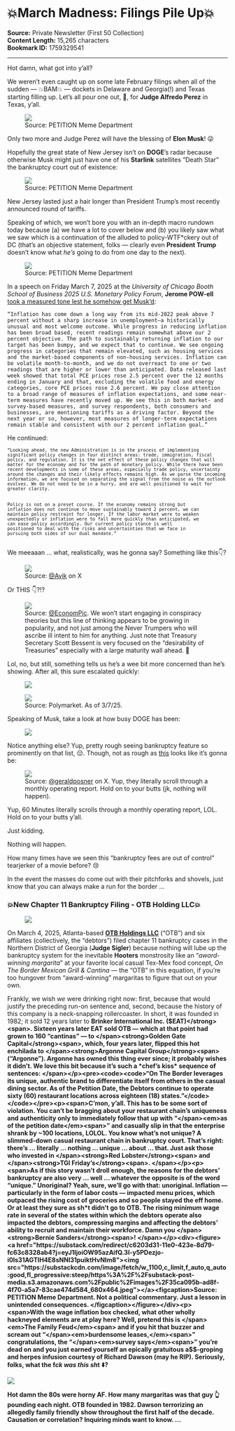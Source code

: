 # 💥March Madness: Filings Pile Up💥

**Source:** Private Newsletter (First 50 Collection)  
**Content Length:** 15,265 characters  
**Bookmark ID:** 1759329541

---

<div><p>Hot damn, what got into y’all? </p><p><span>We weren’t even caught up on some late February filings when all of the sudden — 💥BAM💥 — dockets in Delaware and Georgia(!) and Texas starting filling up. Let’s all pour one out, 🥃, for </span><strong>Judge Alfredo Perez</strong><span> in Texas, y’all. </span></p><div><figure><a href="https://substack.com/redirect/c83641dc-b289-44cb-b9b0-bf5141b87058?j=eyJ1IjoiOW95azAifQ.3I-y5PDezjo-i0ls31AGTIH4E8sNNl31puiktHvNIm8"><img src="https://substackcdn.com/image/fetch/w_500,c_limit,f_auto,q_auto:good,fl_progressive:steep/https%3A%2F%2Fsubstack-post-media.s3.amazonaws.com%2Fpublic%2Fimages%2Fa283afd6-74b2-47ec-9c96-d1f5cab417f4_500x562.png"></a><figcaption>Source: PETITION Meme Department</figcaption></figure></div><p><span>Only two more and Judge Perez will have the blessing of </span><strong>Elon Musk</strong><span>! 😜</span></p><p><span>Hopefully the great state of New Jersey isn’t on </span><strong>DOGE</strong><span>’s radar because otherwise Musk might just have one of his </span><strong>Starlink</strong><span> satellites “Death Star” the bankruptcy court out of existence: </span></p><div><figure><a href="https://substack.com/redirect/36596dfc-fc7c-4e1f-a8e2-331eb4888774?j=eyJ1IjoiOW95azAifQ.3I-y5PDezjo-i0ls31AGTIH4E8sNNl31puiktHvNIm8"><img src="https://substackcdn.com/image/fetch/w_304,c_limit,f_auto,q_auto:good,fl_progressive:steep/https%3A%2F%2Fsubstack-post-media.s3.amazonaws.com%2Fpublic%2Fimages%2Ff6867fdd-a7da-4a13-8f56-33c704db4d50_500x665.png"></a><figcaption>Source: PETITION Meme Department</figcaption></figure></div><p>New Jersey lasted just a hair longer than President Trump’s most recently announced round of tariffs. </p><p><span>Speaking of which, we won’t bore you with an in-depth macro rundown today because (a) we have a lot to cover below and (b) you likely saw what we saw which is a continuation of the alluded to policy-WTF*ckery out of DC (that’s an objective statement, folks — clearly even </span><strong>President Trump</strong><span> doesn’t know what </span><em>he’s</em><span> going to do from one day to the next). </span></p><div><figure><a href="https://substack.com/redirect/8aeca7de-7737-4a7e-a23f-273bdfe063fb?j=eyJ1IjoiOW95azAifQ.3I-y5PDezjo-i0ls31AGTIH4E8sNNl31puiktHvNIm8"><img src="https://substackcdn.com/image/fetch/w_1100,c_limit,f_auto,q_auto:good,fl_progressive:steep/https%3A%2F%2Fsubstack-post-media.s3.amazonaws.com%2Fpublic%2Fimages%2Fe327e12b-b52d-4c23-ac4b-a1d64699c850_800x500.png"></a><figcaption>Source: PETITION Meme Department</figcaption></figure></div><p><span>In a speech on Friday March 7, 2025 at the </span><em>University of Chicago Booth School of Business 2025 U.S. Monetary Policy Forum</em><span>, </span><strong>Jerome POW-ell</strong><span> </span><a href="https://substack.com/redirect/304ae82b-9924-48f8-98f7-7d61c1c08f6d?j=eyJ1IjoiOW95azAifQ.3I-y5PDezjo-i0ls31AGTIH4E8sNNl31puiktHvNIm8">took a measured tone lest he somehow get Musk’d</a><span>: </span></p><pre><code>“Inflation has come down a long way from its mid-2022 peak above 7 percent without a sharp increase in unemployment—a historically unusual and most welcome outcome. While progress in reducing inflation has been broad based, recent readings remain somewhat above our 2 percent objective. The path to sustainably returning inflation to our target has been bumpy, and we expect that to continue. We see ongoing progress in categories that remain elevated, such as housing services and the market-based components of non-housing services. Inflation can be volatile month-to-month, and we do not overreact to one or two readings that are higher or lower than anticipated. Data released last week showed that total PCE prices rose 2.5 percent over the 12 months ending in January and that, excluding the volatile food and energy categories, core PCE prices rose 2.6 percent. We pay close attention to a broad range of measures of inflation expectations, and some near-term measures have recently moved up. We see this in both market- and survey-based measures, and survey respondents, both consumers and businesses, are mentioning tariffs as a driving factor. Beyond the next year or so, however, most measures of longer-term expectations remain stable and consistent with our 2 percent inflation goal.”</code></pre><p>He continued:</p><pre><code><code>“Looking ahead, the new Administration is in the process of implementing significant policy changes in four distinct areas: trade, immigration, fiscal policy, and regulation. It is the net effect of these policy changes that will matter for the economy and for the path of monetary policy. While there have been recent developments in some of these areas, especially trade policy, uncertainty around the changes and their likely effects remains high. As we parse the incoming information, we are focused on separating the signal from the noise as the outlook evolves. We do not need to be in a hurry, and are well positioned to wait for greater clarity.

Policy is not on a preset course. If the economy remains strong but inflation does not continue to move sustainably toward 2 percent, we can maintain policy restraint for longer. If the labor market were to weaken unexpectedly or inflation were to fall more quickly than anticipated, we can ease policy accordingly. Our current policy stance is well positioned to deal with the risks and uncertainties that we face in pursuing both sides of our dual mandate.”</code></code></pre><p>We meeaaan … what, realistically, was he gonna say? Something like this👇? </p><div><figure><a href="https://substack.com/redirect/f387bb33-65ef-4388-919f-0ec43d48586b?j=eyJ1IjoiOW95azAifQ.3I-y5PDezjo-i0ls31AGTIH4E8sNNl31puiktHvNIm8"><img src="https://substackcdn.com/image/fetch/w_536,c_limit,f_auto,q_auto:good,fl_progressive:steep/https%3A%2F%2Fsubstack-post-media.s3.amazonaws.com%2Fpublic%2Fimages%2F939d0803-37a1-422f-bf7b-17ed344556c7_536x733.png"></a><figcaption><span>Source: </span><a href="https://substack.com/redirect/5ae94af5-5f4b-417c-8e2e-1275ed4b1069?j=eyJ1IjoiOW95azAifQ.3I-y5PDezjo-i0ls31AGTIH4E8sNNl31puiktHvNIm8">@Avik</a><span> on X</span></figcaption></figure></div><p>Or THIS 👇?!?</p><div><figure><a href="https://substack.com/redirect/f6dc1523-6cb8-4cd0-a7b6-c7743be0b26d?j=eyJ1IjoiOW95azAifQ.3I-y5PDezjo-i0ls31AGTIH4E8sNNl31puiktHvNIm8"><img src="https://substackcdn.com/image/fetch/w_534,c_limit,f_auto,q_auto:good,fl_progressive:steep/https%3A%2F%2Fsubstack-post-media.s3.amazonaws.com%2Fpublic%2Fimages%2F574a29e4-b012-40a0-8f01-4d6944157fbd_534x188.png"></a><figcaption><span>Source: </span><a href="https://substack.com/redirect/0345112e-500b-4aa5-9e58-cd04589ece81?j=eyJ1IjoiOW95azAifQ.3I-y5PDezjo-i0ls31AGTIH4E8sNNl31puiktHvNIm8">@EconomPic</a><span>. We won’t start engaging in conspiracy theories but this line of thinking appears to be growing in popularity, and not just among the Never Trumpers who will ascribe ill intent to him for anything. Just note that Treasury Secretary Scott Bessent is very focused on the “desirability of Treasuries” especially with a large maturity wall ahead. 🤔</span></figcaption></figure></div><p>Lol, no, but still, something tells us he’s a wee bit more concerned than he’s showing. After all, this sure escalated quickly: </p><div><figure><a href="https://substack.com/redirect/ff419acd-f131-4809-aaa8-85ea4c516d87?j=eyJ1IjoiOW95azAifQ.3I-y5PDezjo-i0ls31AGTIH4E8sNNl31puiktHvNIm8"><img src="https://substackcdn.com/image/fetch/w_1100,c_limit,f_auto,q_auto:good,fl_progressive:steep/https%3A%2F%2Fsubstack-post-media.s3.amazonaws.com%2Fpublic%2Fimages%2Fd6100ec1-4717-41c8-a02a-c88cee4356f2_564x538.png"></a></figure></div><div><figure><a href="https://substack.com/redirect/3a1a3f0a-3984-40d3-87dd-6cc96d5d12ff?j=eyJ1IjoiOW95azAifQ.3I-y5PDezjo-i0ls31AGTIH4E8sNNl31puiktHvNIm8"><img src="https://substackcdn.com/image/fetch/w_1100,c_limit,f_auto,q_auto:good,fl_progressive:steep/https%3A%2F%2Fsubstack-post-media.s3.amazonaws.com%2Fpublic%2Fimages%2Fd049f9d3-8398-481c-9608-d34a15b1a296_864x406.png"></a><figcaption>Source: Polymarket. As of 3/7/25.</figcaption></figure></div><p>Speaking of Musk, take a look at how busy DOGE has been: </p><div><figure><a href="https://substack.com/redirect/cb385596-896d-4988-a2fe-7004e161ac35?j=eyJ1IjoiOW95azAifQ.3I-y5PDezjo-i0ls31AGTIH4E8sNNl31puiktHvNIm8"><img src="https://substackcdn.com/image/fetch/w_1100,c_limit,f_auto,q_auto:good,fl_progressive:steep/https%3A%2F%2Fsubstack-post-media.s3.amazonaws.com%2Fpublic%2Fimages%2F2417f6ff-c6cd-430e-b3a2-4b2ea722caf6_1144x1922.png"></a></figure></div><p><span>Notice anything else? Yup, pretty rough seeing bankruptcy feature so prominently on that list, 😔. Though, not as rough as </span><a href="https://substack.com/redirect/6445a0ab-4824-4758-8343-c1cf66138df7?j=eyJ1IjoiOW95azAifQ.3I-y5PDezjo-i0ls31AGTIH4E8sNNl31puiktHvNIm8">this</a><span> looks like it’s gonna be:</span></p><div><figure><a href="https://substack.com/redirect/f5c0af51-8bb2-4591-8e36-8dfb8aee8614?j=eyJ1IjoiOW95azAifQ.3I-y5PDezjo-i0ls31AGTIH4E8sNNl31puiktHvNIm8"><img src="https://substackcdn.com/image/fetch/w_534,c_limit,f_auto,q_auto:good,fl_progressive:steep/https%3A%2F%2Fsubstack-post-media.s3.amazonaws.com%2Fpublic%2Fimages%2Fd68d353b-79d6-4a38-932e-bb6ca35cce06_534x592.png"></a><figcaption><span>Source: </span><a href="https://substack.com/redirect/904c72db-0144-444e-a954-3a99d7ed51e4?j=eyJ1IjoiOW95azAifQ.3I-y5PDezjo-i0ls31AGTIH4E8sNNl31puiktHvNIm8">@geraldposner</a><span> on X. Yup, they literally scroll through a monthly operating report. Hold on to your butts (jk, nothing will happen).</span></figcaption></figure></div><p>Yup, 60 Minutes literally scrolls through a monthly operating report, LOL. Hold on to your butts y’all. </p><p>Just kidding. </p><p>Nothing will happen. </p><p>How many times have we seen this “bankruptcy fees are out of control” tearjerker of a movie before? 😢</p><p>In the event the masses do come out with their pitchforks and shovels, just know that you can always make a run for the border … </p><h3>💥New Chapter 11 Bankruptcy Filing - OTB Holding LLC💥</h3><div><figure><a href="https://substack.com/redirect/d8ffa2b8-7d61-480d-8309-aca78529634b?j=eyJ1IjoiOW95azAifQ.3I-y5PDezjo-i0ls31AGTIH4E8sNNl31puiktHvNIm8"><img src="https://substackcdn.com/image/fetch/w_429,c_limit,f_auto,q_auto:good,fl_progressive:steep/https%3A%2F%2Fsubstack-post-media.s3.amazonaws.com%2Fpublic%2Fimages%2Ff6c43e70-a321-4a4c-97a0-7b93e277e746_429x167.webp"></a></figure></div><p><span>On March 4, 2025, Atlanta-based </span><strong><a href="https://substack.com/redirect/ffa8f8bc-f8bc-4e80-b1ed-047f047eb8a8?j=eyJ1IjoiOW95azAifQ.3I-y5PDezjo-i0ls31AGTIH4E8sNNl31puiktHvNIm8">OTB Holdings LLC</a></strong><span> (“OTB”) and six affiliates (collectively, the “debtors”) filed chapter 11 bankruptcy cases in the Northern District of Georgia (</span><strong>Judge Sigler</strong><span>) because nothing will lube up the bankruptcy system for the inevitable </span><strong>Hooters</strong><span> monstrosity like an “</span><em>award-winning margarita</em><span>” at your favorite local casual Tex-Mex food concept, </span><em>On The Border Mexican Grill &amp; Cantina — </em><span>the “OTB” in this equation, if you’re too hungover from “award-winning” margaritas to figure that out on your own.  </span></p><p><span>Frankly, we wish </span><em>we</em><span> were drinking right now: first, because that would justify the preceding run-on sentence and, second, because the history of this company is a neck-snapping rollercoaster. In short, it was founded in 1982; it sold 12 years later to </span><strong>Brinker International Inc. ($EAT)</strong><span>. Sixteen years later EAT sold OTB — which at that point had grown to 160 “cantinas” — to </span><strong>Golden Gate Capital</strong><span>, which, four years later, flipped this hot enchilada to </span><strong>Argonne Capital Group</strong><span> (“Argonne”). Argonne has owned this thing ever since; it probably wishes it didn’t. We love this bit because it’s such a *chef’s kiss* sequence of sentences: </span></p><pre><code><code>“On The Border leverages its unique, authentic brand to differentiate itself from others in the casual dining sector. As of the Petition Date, the Debtors continue to operate sixty (60) restaurant locations across eighteen (18) states.”</code></code></pre><p><span>C’mon, y’all. This has to be some sort of violation. You can’t be bragging about your restaurant chain’s uniqueness and authenticity only to immediately follow that up with “</span><em>as of the petition date</em><span>” and casually slip in that the enterprise shrank by ~100 locations, LOLOL. You know what’s not unique? A slimmed-down casual restaurant chain in bankruptcy court. That’s right: there’s … literally … nothing … unique … about … that. Just ask those who invested in </span><strong>Red Lobster</strong><span> and </span><strong>TGI Friday’s</strong><span>. </span></p><p><span>As if this story wasn’t droll enough, the reasons for the debtors’ bankruptcy are also very … well … whatever the opposite is of the word “unique.” Unoriginal? Yeah, sure, we’ll go with that: unoriginal. Inflation — particularly in the form of labor costs — impacted menu prices, which outpaced the rising cost of groceries and so people stayed the eff home. Or at least they sure as sh*t didn’t go to OTB. The rising minimum wage rate in several of the states within which the debtors operate also impacted the debtors, compressing margins and affecting the debtors’ ability to recruit and maintain their workforce. Damn you </span><strong>Bernie Sanders</strong><span>! </span></p><div><figure><a href="https://substack.com/redirect/c6203d31-11e0-423e-8d79-fc63c8328ab4?j=eyJ1IjoiOW95azAifQ.3I-y5PDezjo-i0ls31AGTIH4E8sNNl31puiktHvNIm8"><img src="https://substackcdn.com/image/fetch/w_1100,c_limit,f_auto,q_auto:good,fl_progressive:steep/https%3A%2F%2Fsubstack-post-media.s3.amazonaws.com%2Fpublic%2Fimages%2F35ca095b-ad8f-4f70-a5a7-83cae474d584_680x464.jpeg"></a><figcaption>Source: PETITION Meme Department. Not a political commentary. Just a lesson in unintended consequences. </figcaption></figure></div><p><span>With the wage inflation box checked, what other wholly hackneyed elements are at play here? Well, pretend this is </span><em>The Family Feud</em><span> and if you hit that buzzer and scream out “</span><em>burdensome leases,</em><span>” congratulations, the “</span><em>survey says</em><span>” you’re dead on and you just earned yourself an epically gratuitous a$$-groping and herpes infusion courtesy of </span><strong>Richard Dawson</strong><span> (may he RIP). Seriously, folks, what the f*ck was this sh*t ⬇️? </span></p><a href="https://substack.com/redirect/dc686f03-47a7-48dc-a559-2422c7161cc4?j=eyJ1IjoiOW95azAifQ.3I-y5PDezjo-i0ls31AGTIH4E8sNNl31puiktHvNIm8"><img src="https://substackcdn.com/image/youtube/w_728,c_limit/l_youtube_play_qyqt8q,w_120/SucaIGyQDz4"></a><p>Hot damn the 80s were horny AF. How many margaritas was that guy 👆 pounding each night. OTB founded in 1982. Dawson terrorizing an allegedly family friendly show throughout the first half of the decade. Causation or correlation? Inquiring minds want to know. ...</p></div>
